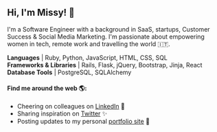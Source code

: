 ## Hi, I'm Missy! 👋

I'm a Software Engineer with a background in SaaS, startups, Customer Success & Social Media Marketing. I'm passionate about empowering women in tech, remote work and travelling the world 🇮🇹.

**Languages** | Ruby, Python, JavaScript, HTML, CSS, SQL <br>
**Frameworks & Libraries** | Rails, Flask, jQuery, Bootstrap, Jinja, React <br>
**Database Tools** | PostgreSQL, SQLAlchemy <br>

#### Find me around the web 🌎:

- Cheering on colleagues on [LinkedIn](https://www.linkedin.com/in/missydavies/) 🎉
- Sharing inspiration on [Twitter](https://twitter.com/missy_davies_) ✨
- Posting updates to my personal [portfolio site](https://missy-davies.github.io/) 🔗

